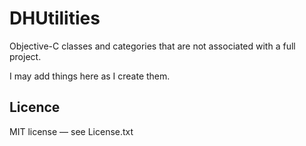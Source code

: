# DHUtilities #

Objective-C classes and categories that are not associated with a full project.

I may add things here as I create them.

## Licence ##

MIT license — see License.txt
